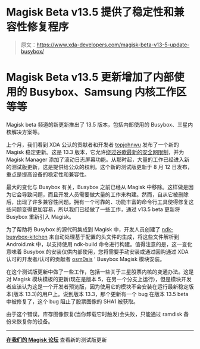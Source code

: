 # Magisk Beta v13.5 提供了稳定性和兼容性修复程序

> 原文：<https://www.xda-developers.com/magisk-beta-v13-5-update-busybox/>

# Magisk Beta v13.5 更新增加了内部使用的 Busybox、Samsung 内核工作区等等

Magisk beta 频道的新更新推出了 13.5 版本，包括内部使用的 Busybox、三星内核解决方案等。

上个月，我们看到 XDA 公认的贡献者和开发者 [topjohnwu](https://forum.xda-developers.com/member.php?u=4470081) 发布了一个新的 Magisk 稳定更新。这是 13.3 版本，它允许[绕过谷歌最新的安全网限制](https://www.xda-developers.com/magisk-v13-3-is-now-available-bypasses-googles-latest-safetynet-protections/)，并为 Magisk Manager 添加了滚动日志屏幕功能。从那时起，大量的工作已经进入新的测试版更新，这是提供给公众的权利。这个新的测试版更新于 8 月 12 日发布，重点是提高设备的稳定性和兼容性。

最大的变化与 Busybox 有关，Busybox 之前已经从 Magisk 中移除。这样做是因为它会导致问题，而且开发人员需要做大量的工作来构建。然而，自从它被删除后，出现了许多兼容性问题。拥有一个可靠的、功能丰富的命令行工具使得修复这些问题变得更加容易，所以我们已经做了一些工作，通过 v13.5 beta 更新将 Busybox 重新引入 Magisk。

为了帮助将 Busybox 的源代码集成到 Magisk 中，开发人员创建了 [ndk-busybox-kitchen](https://github.com/topjohnwu/ndk-busybox-kitchen) 来自动处理基于配置的头文件的生成，将这些文件解析到 Android.mk 中，以支持使用 ndk-build 命令进行构建。值得注意的是，这一变化意味着 Busybox 的安装仅供内部使用，您将需要手动安装或通过回购通过 XDA 认可的开发者/认可的贡献者 [osm0sis](https://forum.xda-developers.com/member.php?u=4544860) ' Busybox Magisk 模块安装。

在这个测试版更新中做了一些工作，包括一些关于三星股票内核的变通办法。这是对 Magisk 模块模板的更新(现在是版本 5，在另一个分支上运行)，但是模块开发者应该认为这是一个开发者预览版，因为使用它的模块不会安装在运行最新稳定版本(版本 13.3)的用户上。说到版本 13.3，那个更新有一个 bug 在版本 13.5 beta 中被修复了，这个 bug 阻止了股票图像的 SHA1 被获取。

由于这个错误，库存图像恢复(当你卸载它时触发)会失败，只能通过 ramdisk 备份来恢复你的设备。

* * *

[**在我们的 Magisk 论坛**](https://forum.xda-developers.com/apps/magisk/beta-magisk-v13-0-0980cb6-t3618589/post73379475#post73379475) 查看新的测试版更新